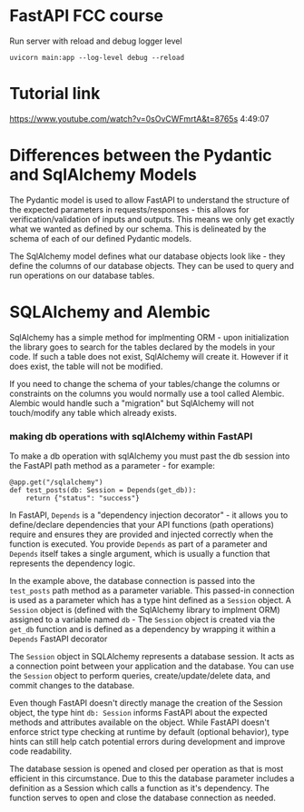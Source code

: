 # FastAPI FCC course
Run server with reload and debug logger level
```
uvicorn main:app --log-level debug --reload
```

# Tutorial link
https://www.youtube.com/watch?v=0sOvCWFmrtA&t=8765s
4:49:07

# Differences between the Pydantic and SqlAlchemy Models

The Pydantic model is used to allow FastAPI to understand the structure of the expected parameters in requests/responses - this allows for verification/validation of inputs and outputs. This means we only get exactly what we wanted as defined by our schema. This is delineated by the schema of each of our defined Pydantic models.

The SqlAlchemy model defines what our database objects look like - they define the columns of our database objects. They can be used to query and run operations on our database tables.


# SQLAlchemy and Alembic

SqlAlchemy has a simple method for implmenting ORM - upon initialization the library goes to search for the tables declared by the models in your code. If such a table does not exist, SqlAlchemy will create it. However if it does exist, the table will not be modified. 

If you need to change the schema of your tables/change the columns or constraints on the columns you would normally use a tool called Alembic. Alembic would handle such a "migration" but SqlAlchemy will not touch/modify any table which already exists.

### making db operations with sqlAlchemy within FastAPI
To make a db operation with sqlAlchemy you must past the db session into the FastAPI path method as a parameter - for example:
```
@app.get("/sqlalchemy")
def test_posts(db: Session = Depends(get_db)):
    return {"status": "success"}
```
In FastAPI, `Depends` is a "dependency injection decorator" - it allows you to define/declare dependencies that your API functions (path operations) require and ensures they are provided and injected correctly when the function is executed. You provide `Depends` as part of a parameter and `Depends` itself takes a single argument, which is usually a function that represents the dependency logic.

In the example above, the database connection is passed into the `test_posts` path method as a parameter variable. This passed-in connection is used as a parameter which has a type hint defined as a `Session` object. A `Session` object is (defined with the SqlAlchemy library to implment ORM) assigned to a variable named `db` - The `Session` object is created via the `get_db` function and is defined as a dependency by wrapping it within a `Depends` FastAPI decorator

The `Session` object in SQLAlchemy represents a database session. It acts as a connection point between your application and the database. You can use the `Session` object to perform queries, create/update/delete data, and commit changes to the database.

Even though FastAPI doesn't directly manage the creation of the Session object, the type hint `db: Session` informs FastAPI about the expected methods and attributes available on the object. While FastAPI doesn't enforce strict type checking at runtime by default (optional behavior), type hints can still help catch potential errors during development and improve code readability.

The database session is opened and closed per operation as that is most efficient in this circumstance. Due to this the database parameter includes a definition as a Session which calls a function as it's dependency. The function serves to open and close the database connection as needed.

